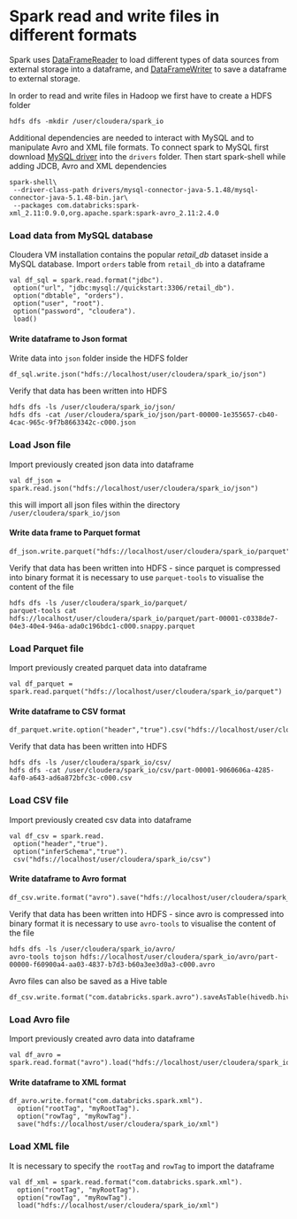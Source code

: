 # Spark read and write files in different formats

Spark uses [DataFrameReader](https://spark.apache.org/docs/latest/api/scala/index.html#org.apache.spark.sql.DataFrameReader) to load different types of data sources from external storage into a dataframe, and [DataFrameWriter](https://spark.apache.org/docs/latest/api/scala/index.html#org.apache.spark.sql.DataFrameWriter
) to save a dataframe to external storage. 

In order to read and write files in Hadoop we first have to create a HDFS folder
```
hdfs dfs -mkdir /user/cloudera/spark_io
```

Additional dependencies are needed to interact with MySQL and to manipulate Avro and XML file formats. To connect spark to MySQL first download [MySQL driver](https://dev.mysql.com/downloads/connector/j/5.1.html) into the `drivers` folder. Then start spark-shell while adding JDCB, Avro and XML dependencies
```
spark-shell\
 --driver-class-path drivers/mysql-connector-java-5.1.48/mysql-connector-java-5.1.48-bin.jar\
 --packages com.databricks:spark-xml_2.11:0.9.0,org.apache.spark:spark-avro_2.11:2.4.0

```

### Load data from MySQL database
Cloudera VM installation contains the popular *retail_db* dataset inside a MySQL database. Import `orders` table from `retail_db` into a dataframe
```
val df_sql = spark.read.format("jdbc").
 option("url", "jdbc:mysql://quickstart:3306/retail_db").
 option("dbtable", "orders").
 option("user", "root").
 option("password", "cloudera").
 load()
```
#### Write dataframe to Json format 
Write data into `json` folder inside the HDFS folder
```
df_sql.write.json("hdfs://localhost/user/cloudera/spark_io/json")
```
Verify that data has been written into HDFS
```
hdfs dfs -ls /user/cloudera/spark_io/json/
hdfs dfs -cat /user/cloudera/spark_io/json/part-00000-1e355657-cb40-4cac-965c-9f7b8663342c-c000.json
```
### Load Json file
Import previously created json data into dataframe
```
val df_json = spark.read.json("hdfs://localhost/user/cloudera/spark_io/json")
```
this will import all json files within the directory `/user/cloudera/spark_io/json`
#### Write data frame to Parquet format
```
df_json.write.parquet("hdfs://localhost/user/cloudera/spark_io/parquet")
```
Verify that data has been written into HDFS - since parquet is compressed into binary format it is necessary to use `parquet-tools` to visualise the content of the file
```
hdfs dfs -ls /user/cloudera/spark_io/parquet/
parquet-tools cat hdfs://localhost/user/cloudera/spark_io/parquet/part-00001-c0338de7-04e3-40e4-946a-ada0c196bdc1-c000.snappy.parquet
```
### Load Parquet file
Import previously created parquet data into dataframe
```
val df_parquet = spark.read.parquet("hdfs://localhost/user/cloudera/spark_io/parquet")
```
#### Write dataframe to CSV format
```
df_parquet.write.option("header","true").csv("hdfs://localhost/user/cloudera/spark_io/csv")
```
Verify that data has been written into HDFS 
```
hdfs dfs -ls /user/cloudera/spark_io/csv/
hdfs dfs -cat /user/cloudera/spark_io/csv/part-00001-9060606a-4285-4af0-a643-ad6a872bfc3c-c000.csv
```
### Load CSV file
Import previously created csv data into dataframe
```
val df_csv = spark.read.
 option("header","true").
 option("inferSchema","true").
 csv("hdfs://localhost/user/cloudera/spark_io/csv")
```
#### Write dataframe to Avro format
```
df_csv.write.format("avro").save("hdfs://localhost/user/cloudera/spark_io/avro")
```
Verify that data has been written into HDFS - since avro is compressed into binary format it is necessary to use `avro-tools` to visualise the content of the file 
```
hdfs dfs -ls /user/cloudera/spark_io/avro/
avro-tools tojson hdfs://localhost/user/cloudera/spark_io/avro/part-00000-f60900a4-aa03-4837-b7d3-b60a3ee3d0a3-c000.avro
```
Avro files can also be saved as a Hive table
```
df_csv.write.format("com.databricks.spark.avro").saveAsTable(hivedb.hivetable_avro)
```
### Load Avro file
Import previously created avro data into dataframe
```
val df_avro = spark.read.format("avro").load("hdfs://localhost/user/cloudera/spark_io/avro")
```
#### Write dataframe to XML format
```
df_avro.write.format("com.databricks.spark.xml").
  option("rootTag", "myRootTag").
  option("rowTag", "myRowTag").
  save("hdfs://localhost/user/cloudera/spark_io/xml")
```
### Load XML file
It is necessary to specify the `rootTag` and `rowTag` to import the dataframe
```
val df_xml = spark.read.format("com.databricks.spark.xml").
  option("rootTag", "myRootTag").
  option("rowTag", "myRowTag").
  load("hdfs://localhost/user/cloudera/spark_io/xml")
```



